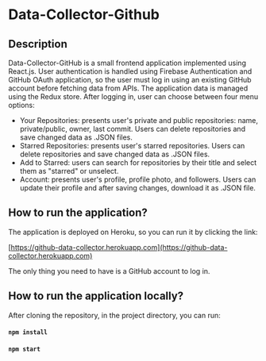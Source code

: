 # Data-Collector-Github

## Description

Data-Collector-GitHub is a small frontend application implemented using React.js. User authentication is handled using Firebase Authentication and GitHub OAuth application, so the user must log in using an existing GitHub account before fetching data from APIs. The application data is managed using the Redux store. After logging in, user can choose between four menu options:

 - Your Repositories: presents user's private and public repositories: name, private/public, owner, last commit. Users can delete repositories and save changed data as .JSON files. 
 - Starred Repositories: presents user's starred repositories. Users can delete repositories and save changed data as .JSON files. 
 - Add to Starred: users can search for repositories by their title and select them as "starred" or unselect. 
 - Account: presents user's profile, profile photo, and followers. Users can update their profile and after saving changes, download it as .JSON file. 

## How to run the application?

The application is deployed on Heroku, so you can run it by clicking the link: 

[https://github-data-collector.herokuapp.com](https://github-data-collector.herokuapp.com)

The only thing you need to have is a GitHub account to log in.

## How to run the application locally?

After cloning the repository, in the project directory, you can run:

#### `npm install`
#### `npm start`
